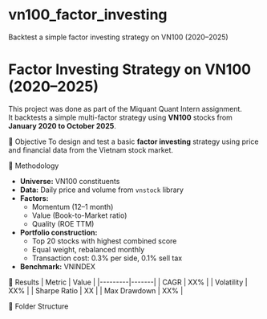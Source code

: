 # vn100_factor_investing
Backtest a simple factor investing strategy on VN100 (2020–2025)
# Factor Investing Strategy on VN100 (2020–2025)

This project was done as part of the Miquant Quant Intern assignment.  
It backtests a simple multi-factor strategy using **VN100** stocks from **January 2020 to October 2025**.

🔹 Objective
To design and test a basic **factor investing** strategy using price and financial data from the Vietnam stock market.

🔹 Methodology
- **Universe:** VN100 constituents  
- **Data:** Daily price and volume from `vnstock` library  
- **Factors:**
  - Momentum (12–1 month)
  - Value (Book-to-Market ratio)
  - Quality (ROE TTM)
- **Portfolio construction:**
  - Top 20 stocks with highest combined score
  - Equal weight, rebalanced monthly
  - Transaction cost: 0.3% per side, 0.1% sell tax
- **Benchmark:** VNINDEX

🔹 Results
| Metric | Value |
|---------|-------|
| CAGR | XX% |
| Volatility | XX% |
| Sharpe Ratio | XX |
| Max Drawdown | XX% |

🔹 Folder Structure
